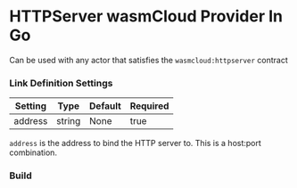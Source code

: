 # HTTPServer wasmCloud Provider In Go

Can be used with any actor that satisfies the `wasmcloud:httpserver` contract

### Link Definition Settings
| Setting    | Type   | Default | Required |
|------------|--------| ------- | -------- |
| address    | string | None    | true     |

`address` is the address to bind the HTTP server to. This is a host:port combination.

### Build

